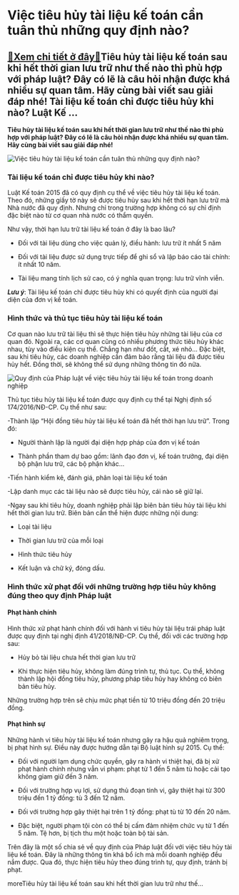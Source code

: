 Việc tiêu hủy tài liệu kế toán cần tuân thủ những quy định nào?
===============================================================

[:gift:Xem chi tiết ở đây:gift:](https://hddtvn.com/viec-tieu-huy-tai-lieu-ke-toan-can-tuan-thu-nhung-quy-dinh-nao/)Tiêu hủy tài liệu kế toán sau khi hết thời gian lưu trữ như thế nào thì phù hợp với pháp luật? Đây có lẽ là câu hỏi nhận được khá nhiều sự quan tâm. Hãy cùng bài viết sau giải đáp nhé! Tài liệu kế toán chỉ được tiêu hủy khi nào? Luật Kế …
----------------------------------------------------------------------------------------------------------------------------------------------------------------------------------------------------------------------------------------------

**Tiêu hủy tài liệu kế toán sau khi hết thời gian lưu trữ như thế nào thì phù hợp với pháp luật? Đây có lẽ là câu hỏi nhận được khá nhiều sự quan tâm. Hãy cùng bài viết sau giải đáp nhé!**


![Việc tiêu hủy tài liệu kế toán cần tuân thủ những quy định nào?](https://hddtvn.com/wp-content/uploads/2021/01/piles-of-paperwork-on-the-desk-D9S7SYC.jpg)


### Tài liệu kế toán chỉ được tiêu hủy khi nào?


Luật Kế toán 2015 đã có quy định cụ thể về việc tiêu hủy tài liệu kế toán. Theo đó, những giấy tờ này sẽ được tiêu hủy sau khi hết thời hạn lưu trữ mà Nhà nước đã quy định. Nhưng chỉ trong trường hợp không có sự chỉ định đặc biệt nào từ cơ quan nhà nước có thẩm quyền.


Như vậy, thời hạn lưu trữ tài liệu kế toán ở đây là bao lâu?




* Đối với tài liệu dùng cho việc quản lý, điều hành: lưu trữ ít nhất 5 năm 

* Đối với tài liệu được sử dụng trực tiếp để ghi sổ và lập báo cáo tài chính: ít nhất 10 năm.

* Tài liệu mang tính lịch sử cao, có ý nghĩa quan trọng: lưu trữ vĩnh viễn.



***Lưu ý***: Tài liệu kế toán chỉ được tiêu hủy khi có quyết định của người đại diện của đơn vị kế toán.


### Hình thức và thủ tục tiêu hủy tài liệu kế toán


Cơ quan nào lưu trữ tài liệu thì sẽ thực hiện tiêu hủy những tài liệu của cơ quan đó. Ngoài ra, các cơ quan cũng có nhiều phương thức tiêu hủy khác nhau, tùy vào điều kiện cụ thể. Chẳng hạn như đốt, cắt, xé nhỏ… Đặc biệt, sau khi tiêu hủy, các doanh nghiệp cần đảm bảo rằng tài liệu đã được tiêu hủy hết. Đồng thời, sẽ không thể sử dụng những thông tin đó nữa.


![Quy định của Pháp luật về việc tiêu hủy tài liệu kế toán trong doanh nghiệp](https://hddtvn.com/wp-content/uploads/2021/01/1djIkntCIcSajJJ2iYT3hzA.jpeg "Quy định của Pháp luật về việc tiêu hủy tài liệu kế toán trong doanh nghiệp")


Thủ tục tiêu hủy tài liệu kế toán được quy định cụ thể tại Nghị định số 174/2016/NĐ-CP. Cụ thể như sau:


-Thành lập “Hội đồng tiêu hủy tài liệu kế toán đã hết thời hạn lưu trữ”. Trong đó:




* Người thành lập là người đại diện hợp pháp của đơn vị kế toán

* Thành phần tham dự bao gồm: lãnh đạo đơn vị, kế toán trưởng, đại diện bộ phận lưu trữ, các bộ phận khác…



-Tiến hành kiểm kê, đánh giá, phân loại tài liệu kế toán


-Lập danh mục các tài liệu nào sẽ được tiêu hủy, cái nào sẽ giữ lại. 


-Ngay sau khi tiêu hủy, doanh nghiệp phải lập biên bản tiêu hủy tài liệu khi hết thời gian lưu trữ. Biên bản cần thể hiện được những nội dung:




* Loại tài liệu

* Thời gian lưu trữ của mỗi loại

* Hình thức tiêu hủy

* Kết luận và chữ ký, đóng dấu.



### Hình thức xử phạt đối với những trường hợp tiêu hủy không đúng theo quy định Pháp luật


#### Phạt hành chính


Hình thức xử phạt hành chính đối với hành vi tiêu hủy tài liệu trái pháp luật được quy định tại nghị định 41/2018/NĐ-CP. Cụ thể, đối với các trường hợp sau:




* Hủy bỏ tài liệu chưa hết thời gian lưu trữ

* Khi thực hiện tiêu hủy, không làm đúng trình tự, thủ tục. Cụ thể, không thành lập hội đồng tiêu hủy, phương pháp tiêu hủy hay không có biên bản tiêu hủy.



Những trường hợp trên sẽ chịu mức phạt tiền từ 10 triệu đồng đến 20 triệu đồng.


#### Phạt hình sự


Những hành vi tiêu hủy tài liệu kế toán nhưng gây ra hậu quả nghiêm trọng, bị phạt hình sự. Điều này được hướng dẫn tại Bộ luật hình sự 2015. Cụ thể:




* Đối với người lạm dụng chức quyền, gây ra hành vi thiệt hại, đã bị xử phạt hành chính nhưng vẫn vi phạm: phạt từ 1 đến 5 năm tù hoặc cải tạo không giam giữ đến 3 năm.

* Đối với trường hợp vụ lợi, sử dụng thủ đoạn tinh vi, gây thiệt hại từ 300 triệu đến 1 tỷ đồng: tù 3 đến 12 năm.

* Đối với trường hợp gây thiệt hại trên 1 tỷ đồng: phạt tù từ 10 đến 20 năm.

* Đặc biệt, người phạm tội còn có thể bị cấm đảm nhiệm chức vụ từ 1 đến 5 năm. Tệ hơn, bị tịch thu một hoặc toàn bộ tài sản.



Trên đây là một số chia sẻ về quy định của Pháp luật đối với việc tiêu hủy tài liệu kế toán. Đây là những thông tin khá bổ ích mà mỗi doanh nghiệp đều nắm được. Qua đó, thực hiện tiêu hủy theo đúng trình tự, quy định, tránh bị phạt.


moreTiêu hủy tài liệu kế toán sau khi hết thời gian lưu trữ như thế…

